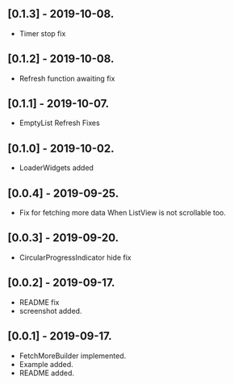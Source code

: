 ## [0.1.3] - 2019-10-08.

* Timer stop fix

## [0.1.2] - 2019-10-08.

* Refresh function awaiting fix

## [0.1.1] - 2019-10-07.

* EmptyList Refresh Fixes

## [0.1.0] - 2019-10-02.

* LoaderWidgets added

## [0.0.4] - 2019-09-25.

* Fix for fetching more data When ListView is not scrollable too.

## [0.0.3] - 2019-09-20.

* CircularProgressIndicator hide fix

## [0.0.2] - 2019-09-17.

* README fix
* screenshot added.

## [0.0.1] - 2019-09-17.

* FetchMoreBuilder implemented.
* Example added.
* README added.

